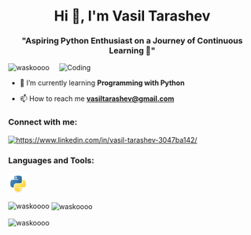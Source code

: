 <h1 align="center">Hi 👋, I'm Vasil Tarashev</h1>
<h3 align="center">"Aspiring Python Enthusiast on a Journey of Continuous Learning 🐍"</h3>
<img align="right" alt="Coding" width="400" src="https://camo.githubusercontent.com/c1dcb74cc1c1835b1d716f5051499a2814c683c806b15f04b0eba492863703e9/68747470733a2f2f63646e2e6472696262626c652e636f6d2f75736572732f3733303730332f73637265656e73686f74732f363538313234332f6176656e746f2e676966">

<p align="left"> <img src="https://komarev.com/ghpvc/?username=waskoooo&label=Profile%20views&color=0e75b6&style=flat" alt="waskoooo" /> </p>

- 🌱 I’m currently learning **Programming with Python**

- 📫 How to reach me **vasiltarashev@gmail.com**

<h3 align="left">Connect with me:</h3>
<p align="left">
<a href="https://linkedin.com/in/https://www.linkedin.com/in/vasil-tarashev-3047ba142/" target="blank"><img align="center" src="https://raw.githubusercontent.com/rahuldkjain/github-profile-readme-generator/master/src/images/icons/Social/linked-in-alt.svg" alt="https://www.linkedin.com/in/vasil-tarashev-3047ba142/" height="30" width="40" /></a>
</p>

<h3 align="left">Languages and Tools:</h3>
<p align="left"> <a href="https://www.python.org" target="_blank" rel="noreferrer"> <img src="https://raw.githubusercontent.com/devicons/devicon/master/icons/python/python-original.svg" alt="python" width="40" height="40"/> </a> </p>

<p><img align="left" src="https://github-readme-stats.vercel.app/api/top-langs?username=waskoooo&show_icons=true&locale=en&layout=compact" alt="waskoooo" /></p>

<p>&nbsp;<img align="center" src="https://github-readme-stats.vercel.app/api?username=waskoooo&show_icons=true&locale=en" alt="waskoooo" /></p>

<p><img align="center" src="https://github-readme-streak-stats.herokuapp.com/?user=waskoooo&" alt="waskoooo" /></p>
